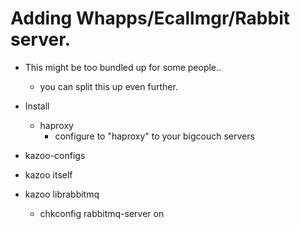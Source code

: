 # Adding Whapps/Ecallmgr/Rabbit server.

* This might be too bundled up for some people..
  * you can split this up even further.

* Install
  * haproxy
    * configure to "haproxy" to your bigcouch servers
* kazoo-configs
* kazoo itself
* kazoo librabbitmq
  * chkconfig rabbitmq-server on

